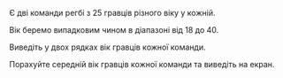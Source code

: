 Є дві команди регбі з 25 гравців різного віку у кожній.

Вік беремо випадковим чином в діапазоні від 18 до 40.

Виведіть у двох рядках вік гравців кожної команди.

Порахуйте середній вік гравців кожної команди та виведіть на екран.
